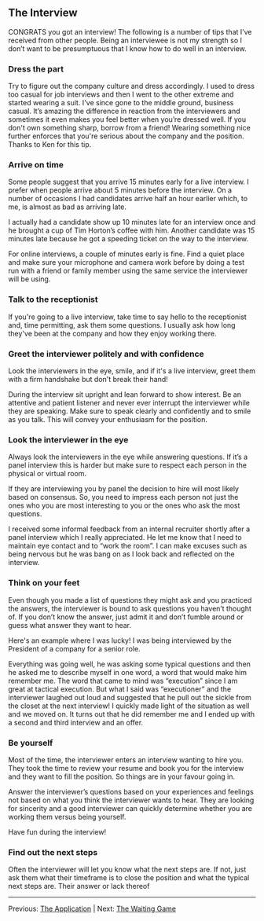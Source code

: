 ## The Interview

CONGRATS you got an interview! The following is a number of tips that I’ve received from other people. Being an interviewee is not my strength so I don’t want to be presumptuous that I know how to do well in an interview. 

### Dress the part

Try to figure out the company culture and dress accordingly. I used to dress too casual for job interviews and then I went to the other extreme and started wearing a suit. I've since gone to the middle ground, business casual. It’s amazing the difference in reaction from the interviewers and sometimes it even makes you feel better when you’re dressed well. If you don't own something sharp, borrow from a friend! Wearing something nice further enforces that you're serious about the company and the position. Thanks to Ken for this tip.

### Arrive on time

Some people suggest that you arrive 15 minutes early for a live interview. I prefer when people arrive about 5 minutes before the interview. On a number of occasions I had candidates arrive half an hour earlier which, to me, is almost as bad as arriving late.

I actually had a candidate show up 10 minutes late for an interview once and he brought a cup of Tim Horton’s coffee with him. Another candidate was 15 minutes late because he got a speeding ticket on the way to the interview.

For online interviews, a couple of minutes early is fine. Find a quiet place and make sure your microphone and camera work before by doing a test run with a friend or family member using the same service the interviewer will be using.

### Talk to the receptionist

If you're going to a live interview, take time to say hello to the receptionist and, time permitting, ask them some questions. I usually ask how long they've been at the company and how they enjoy working there.

### Greet the interviewer politely and with confidence

Look the interviewers in the eye, smile, and if it's a live interview, greet them with a firm handshake but don't break their hand! 

During the interview sit upright and lean forward to show interest. Be an attentive and patient listener and never ever interrupt the interviewer while they are speaking. Make sure to speak clearly and confidently and to smile as you talk. This will convey your enthusiasm for the position.

### Look the interviewer in the eye

Always look the interviewers in the eye while answering questions. If it’s a panel interview this is harder but make sure to respect each person in the physical or virtual room. 

If they are interviewing you by panel the decision to hire will most likely based on consensus. So, you need to impress each person not just the ones who you are most interesting to you or the ones who ask the most questions.

I received some informal feedback from an internal recruiter shortly after a panel interview which I really appreciated. He let me know that I need to maintain eye contact and to “work the room”. I can make excuses such as being nervous but he was bang on as I look back and reflected on the interview.

### Think on your feet

Even though you made a list of questions they might ask and you practiced the answers, the interviewer is bound to ask questions you haven’t thought of. If you don’t know the answer, just admit it and don’t fumble around or guess what answer they want to hear.

Here's an example where I was lucky! I was being interviewed by the President of a company for a senior role.

Everything was going well, he was asking some typical questions and then he asked me to describe myself in one word, a word that would make him remember me. The word that came to mind was “execution” since I am great at tactical execution. But what I said was “executioner” and the interviewer laughed out loud and suggested that he pull out the sickle from the closet at the next interview! I quickly made light of the situation as well and we moved on. It turns out that he did remember me and I ended up with a second and third interview and an offer.

### Be yourself

Most of the time, the interviewer enters an interview wanting to hire you. They took the time to review your resume and book you for the interview and they want to fill the position. So things are in your favour going in.

Answer the interviewer’s questions based on your experiences and feelings not based on what you think the interviewer wants to hear. They are looking for sincerity and a good interviewer can quickly determine whether you are working them versus being yourself.

Have fun during the interview! 

### Find out the next steps

Often the interviewer will let you know what the next steps are. If not, just ask them what their timeframe is to close the position and what the typical next steps are. Their answer or lack thereof 

---

Previous: [The Application](04-the-application.md) | Next: [The Waiting Game](06-the-waiting-game.md)

